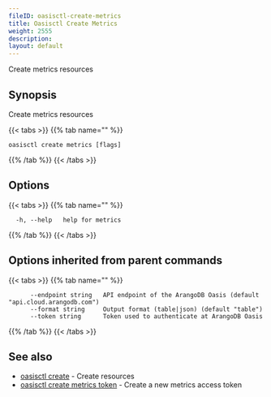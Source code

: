 ```yaml
---
fileID: oasisctl-create-metrics
title: Oasisctl Create Metrics
weight: 2555
description: 
layout: default
---
```

Create metrics resources

## Synopsis

Create metrics resources

{{< tabs >}}
{{% tab name="" %}}
```
oasisctl create metrics [flags]
```
{{% /tab %}}
{{< /tabs >}}

## Options

{{< tabs >}}
{{% tab name="" %}}
```
  -h, --help   help for metrics
```
{{% /tab %}}
{{< /tabs >}}

## Options inherited from parent commands

{{< tabs >}}
{{% tab name="" %}}
```
      --endpoint string   API endpoint of the ArangoDB Oasis (default "api.cloud.arangodb.com")
      --format string     Output format (table|json) (default "table")
      --token string      Token used to authenticate at ArangoDB Oasis
```
{{% /tab %}}
{{< /tabs >}}

## See also

* [oasisctl create]()	 - Create resources
* [oasisctl create metrics token](oasisctl-create-metrics-token)	 - Create a new metrics access token

